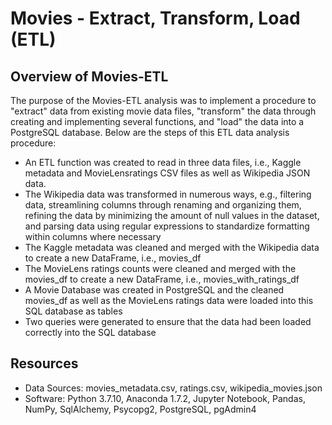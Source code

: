 # Movies - Extract, Transform, Load (ETL)

## Overview of Movies-ETL
The purpose of the Movies-ETL analysis was to implement a procedure to "extract" data from existing movie data files, "transform" the data through creating and implementing several functions, and "load" the data into a PostgreSQL database. Below are the steps of this ETL data analysis procedure:

  - An ETL function was created to read in three data files, i.e., Kaggle metadata and MovieLensratings CSV files as well as Wikipedia JSON data. 
  - The Wikipedia data was transformed in numerous ways, e.g., filtering data, streamlining columns through renaming and organizing them, refining the data by minimizing the amount of null values in the dataset, and parsing data using regular expressions to standardize formatting within columns where necessary
  - The Kaggle metadata was cleaned and merged with the Wikipedia data to create a new DataFrame, i.e., movies_df 
  - The MovieLens ratings counts were cleaned and merged with the movies_df to create a new DataFrame, i.e., movies_with_ratings_df
  - A Movie Database was created in PostgreSQL and the cleaned movies_df as well as the MovieLens ratings data were loaded into this SQL database as tables
  - Two queries were generated to ensure that the data had been loaded correctly into the SQL database
    

## Resources
- Data Sources: movies_metadata.csv, ratings.csv, wikipedia_movies.json
- Software: Python 3.7.10, Anaconda 1.7.2, Jupyter Notebook, Pandas, NumPy, SqlAlchemy, Psycopg2, PostgreSQL, pgAdmin4

